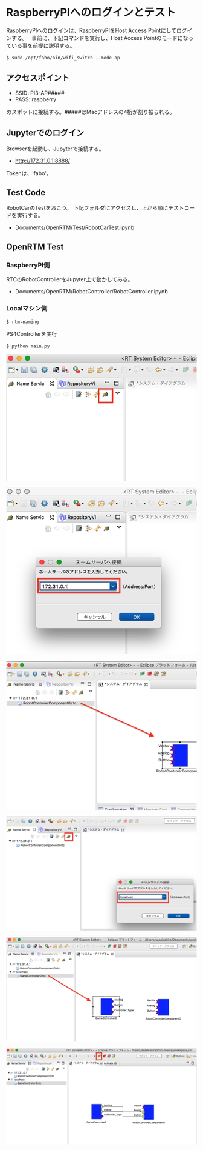 # RaspberryPIへのログインとテスト

RaspberryPIへのログインは、RaspberryPIをHost Access Pointにしてログインする。　
事前に、下記コマンドを実行し、Host Access Pointのモードになっている事を前提に説明する。

```shell
$ sudo /opt/fabo/bin/wifi_switch --mode ap
```

## アクセスポイント

* SSID: PI3-AP#####
* PASS: raspberry

のスポットに接続する。#####はMacアドレスの4桁が割り振られる。

## Jupyterでのログイン

Browserを起動し、Jupyterで接続する。

* http://172.31.0.1:8888/

Tokenは、'fabo'。



## Test Code

RobotCarのTestをおこう。
下記フォルダにアクセスし、上から順にテストコードを実行する。

* Documents/OpenRTM/Test/RobotCarTest.ipynb

## OpenRTM Test

### RaspberryPI側

RTCのRobotControllerをJupyter上で動かしてみる。

* Documents/OpenRTM/RobotController/RobotController.ipynb

### Localマシン側

```shell
$ rtm-naming
```

PS4Controllerを実行

```shell
$ python main.py
```

![](/img/test001.png)

![](/img/test002.png)

![](/img/test003.png)

![](/img/test101.png)

![](/img/test102.png)

![](/img/test201.png)




